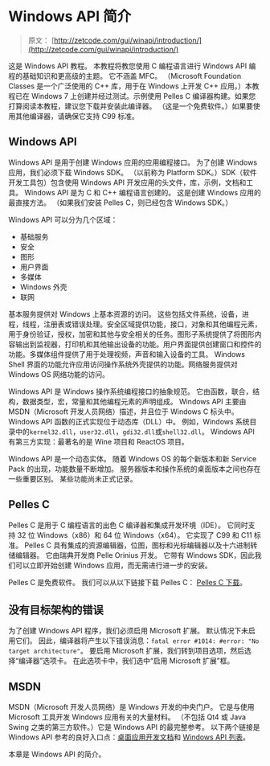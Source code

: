 # Windows API 简介

> 原文： [http://zetcode.com/gui/winapi/introduction/](http://zetcode.com/gui/winapi/introduction/)

这是 Windows API 教程。 本教程将教您使用 C 编程语言进行 Windows API 编程的基础知识和更高级的主题。 它不涵盖 MFC。 （Microsoft Foundation Classes 是一个广泛使用的 C++ 库，用于在 Windows 上开发 C++ 应用。）本教程已在 Windows 7 上创建并经过测试。示例使用 Pelles C 编译器构建。如果您打算阅读本教程，建议您下载并安装此编译器。 （这是一个免费软件。）如果要使用其他编译器，请确保它支持 C99 标准。

## Windows API

Windows API 是用于创建 Windows 应用的应用编程接口。 为了创建 Windows 应用，我们必须下载 Windows SDK。 （以前称为 Platform SDK。）SDK（软件开发工具包）包含使用 Windows API 开发应用的头文件，库，示例，文档和工具。 Windows API 是为 C 和 C++ 编程语言创建的。 这是创建 Windows 应用的最直接方法。 （如果我们安装 Pelles C，则已经包含 Windows SDK。）

Windows API 可以分为几个区域：

*   基础服务
*   安全
*   图形
*   用户界面
*   多媒体
*   Windows 外壳
*   联网

基本服务提供对 Windows 上基本资源的访问。 这些包括文件系统，设备，进程，线程，注册表或错误处理。安全区域提供功能，接口，对象和其他编程元素，用于身份验证，授权，加密和其他与安全相关的任务。图形子系统提供了将图形内容输出到监视器，打印机和其他输出设备的功能。用户界面提供创建窗口和控件的功能。多媒体组件提供了用于处理视频，声音和输入设备的工具。 Windows Shell 界面的功能允许应用访问操作系统外壳提供的功能。网络服务提供对 Windows OS 网络功能的访问。

Windows API 是 Windows 操作系统编程接口的抽象规范。 它由函数，联合，结构，数据类型，宏，常量和其他编程元素的声明组成。 Windows API 主要由 MSDN（Microsoft 开发人员网络）描述，并且位于 Windows C 标头中。 Windows API 函数的正式实现位于动态库（DLL）中。 例如，Windows 系统目录中的`kernel32.dll`，`user32.dll`，`gdi32.dll`或`shell32.dll`。 Windows API 有第三方实现：最著名的是 Wine 项目和 ReactOS 项目。

Windows API 是一个动态实体。 随着 Windows OS 的每个新版本和新 Service Pack 的出现，功能数量不断增加。 服务器版本和操作系统的桌面版本之间也存在一些重要区别。 某些功能尚未正式记录。

## Pelles C

Pelles C 是用于 C 编程语言的出色 C 编译器和集成开发环境（IDE）。 它同时支持 32 位 Windows（x86）和 64 位 Windows（x64）。 它实现了 C99 和 C11 标准。 Pelles C 具有集成的资源编辑器，位图，图标和光标编辑器以及十六进制转储编辑器。 它由瑞典开发商 Pelle Orinius 开发。 它带有 Windows SDK，因此我们可以立即开始创建 Windows 应用，而无需进行进一步的安装。

Pelles C 是免费软件。 我们可以从以下链接下载 Pelles C： [Pelles C 下载](http://www.smorgasbordet.com/pellesc/)。

## 没有目标架构的错误

为了创建 Windows API 程序，我们必须启用 Microsoft 扩展。 默认情况下未启用它们。 因此，编译器将产生以下错误消息：`fatal error #1014: #error: "No target architecture"`。 要启用 Microsoft 扩展，我们转到项目选项，然后选择“编译器”选项卡。 在此选项卡中，我们选中“启用 Microsoft 扩展”框。

## MSDN

MSDN（Microsoft 开发人员网络）是 Windows 开发的中央门户。 它是与使用 Microsoft 工具开发 Windows 应用有关的大量材料。 （不包括 Qt4 或 Java Swing 之类的第三方软件。）它是 Windows API 的最完整参考。 以下两个链接是 Windows API 参考的良好入口点：[桌面应用开发文档](http://msdn.microsoft.com/en-us/library/windows/desktop/hh447209(v=vs.85).aspx)和 [Windows API 列表](http://msdn.microsoft.com/en-us/library/windows/desktop/ff818516(v=vs.85).aspx)。

本章是 Windows API 的简介。